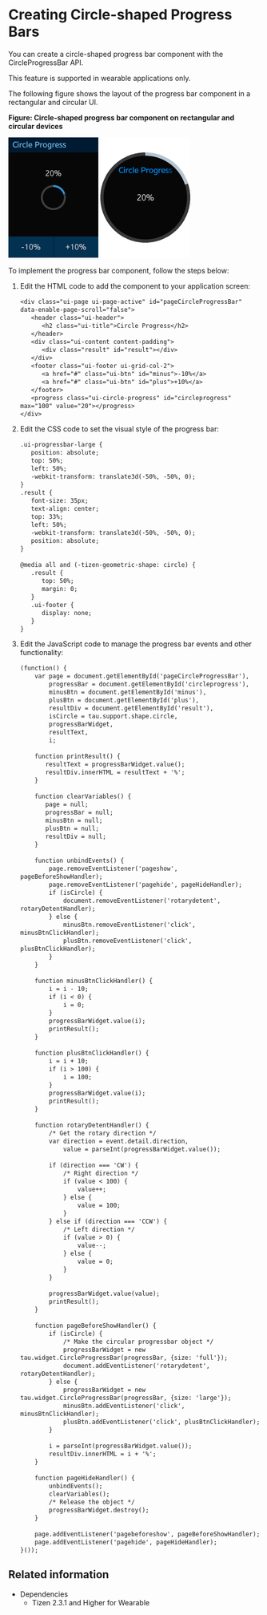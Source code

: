 # Creating Circle-shaped Progress Bars

You can create a circle-shaped progress bar component with the CircleProgressBar API.

This feature is supported in wearable applications only.

The following figure shows the layout of the progress bar component in a rectangular and circular UI.

**Figure: Circle-shaped progress bar component on rectangular and circular devices**

![Circle-shaped progress bar component on a rectangular device](./media/rectangular_progress.png)  ![Circle-shaped progress bar component on a circular device](./media/round_progress.png)

To implement the progress bar component, follow the steps below:

1. Edit the HTML code to add the component to your application screen:

   ```
   <div class="ui-page ui-page-active" id="pageCircleProgressBar" data-enable-page-scroll="false">
      <header class="ui-header">
         <h2 class="ui-title">Circle Progress</h2>
      </header>
      <div class="ui-content content-padding">
         <div class="result" id="result"></div>
      </div>
      <footer class="ui-footer ui-grid-col-2">
         <a href="#" class="ui-btn" id="minus">-10%</a>
         <a href="#" class="ui-btn" id="plus">+10%</a>
      </footer>
      <progress class="ui-circle-progress" id="circleprogress" max="100" value="20"></progress>
   </div>
   ```

2. Edit the CSS code to set the visual style of the progress bar:

   ```
   .ui-progressbar-large {
      position: absolute;
      top: 50%;
      left: 50%;
      -webkit-transform: translate3d(-50%, -50%, 0);
   }
   .result {
      font-size: 35px;
      text-align: center;
      top: 33%;
      left: 50%;
      -webkit-transform: translate3d(-50%, -50%, 0);
      position: absolute;
   }

   @media all and (-tizen-geometric-shape: circle) {
      .result {
         top: 50%;
         margin: 0;
      }
      .ui-footer {
         display: none;
      }
   }
   ```

3. Edit the JavaScript code to manage the progress bar events and other functionality:

   ```
   (function() {
       var page = document.getElementById('pageCircleProgressBar'),
           progressBar = document.getElementById('circleprogress'),
           minusBtn = document.getElementById('minus'),
           plusBtn = document.getElementById('plus'),
           resultDiv = document.getElementById('result'),
           isCircle = tau.support.shape.circle,
           progressBarWidget,
           resultText,
           i;

       function printResult() {
          resultText = progressBarWidget.value();
          resultDiv.innerHTML = resultText + '%';
       }

       function clearVariables() {
          page = null;
          progressBar = null;
          minusBtn = null;
          plusBtn = null;
          resultDiv = null;
       }

       function unbindEvents() {
           page.removeEventListener('pageshow', pageBeforeShowHandler);
           page.removeEventListener('pagehide', pageHideHandler);
           if (isCircle) {
               document.removeEventListener('rotarydetent', rotaryDetentHandler);
           } else {
               minusBtn.removeEventListener('click', minusBtnClickHandler);
               plusBtn.removeEventListener('click', plusBtnClickHandler);
           }
       }

       function minusBtnClickHandler() {
           i = i - 10;
           if (i < 0) {
               i = 0;
           }
           progressBarWidget.value(i);
           printResult();
       }

       function plusBtnClickHandler() {
           i = i + 10;
           if (i > 100) {
               i = 100;
           }
           progressBarWidget.value(i);
           printResult();
       }

       function rotaryDetentHandler() {
           /* Get the rotary direction */
           var direction = event.detail.direction,
               value = parseInt(progressBarWidget.value());

           if (direction === 'CW') {
               /* Right direction */
               if (value < 100) {
                   value++;
               } else {
                   value = 100;
               }
           } else if (direction === 'CCW') {
               /* Left direction */
               if (value > 0) {
                   value--;
               } else {
                   value = 0;
               }
           }

           progressBarWidget.value(value);
           printResult();
       }

       function pageBeforeShowHandler() {
           if (isCircle) {
               /* Make the circular progressbar object */
               progressBarWidget = new tau.widget.CircleProgressBar(progressBar, {size: 'full'});
               document.addEventListener('rotarydetent', rotaryDetentHandler);
           } else {
               progressBarWidget = new tau.widget.CircleProgressBar(progressBar, {size: 'large'});
               minusBtn.addEventListener('click', minusBtnClickHandler);
               plusBtn.addEventListener('click', plusBtnClickHandler);
           }

           i = parseInt(progressBarWidget.value());
           resultDiv.innerHTML = i + '%';
       }

       function pageHideHandler() {
           unbindEvents();
           clearVariables();
           /* Release the object */
           progressBarWidget.destroy();
       }

       page.addEventListener('pagebeforeshow', pageBeforeShowHandler);
       page.addEventListener('pagehide', pageHideHandler);
   }());
   ```

## Related information
* Dependencies   
   - Tizen 2.3.1 and Higher for Wearable
